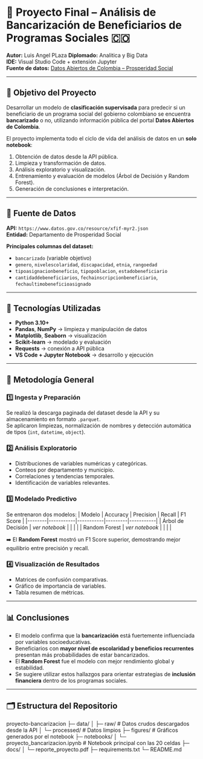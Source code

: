 # 🧠 Proyecto Final – Análisis de Bancarización de Beneficiarios de Programas Sociales 🇨🇴

**Autor:** Luis Angel PLaza 
**Diplomado:** Analitica y Big Data  
**IDE:** Visual Studio Code + extensión Jupyter  
**Fuente de datos:** [Datos Abiertos de Colombia – Prosperidad Social](https://www.datos.gov.co/resource/xfif-myr2.json)

---

## 🎯 Objetivo del Proyecto

Desarrollar un modelo de **clasificación supervisada** para predecir si un beneficiario de un programa social del gobierno colombiano se encuentra **bancarizado** o no, utilizando información pública del portal **Datos Abiertos de Colombia**.

El proyecto implementa todo el ciclo de vida del análisis de datos en un **solo notebook**:
1. Obtención de datos desde la API pública.
2. Limpieza y transformación de datos.
3. Análisis exploratorio y visualización.
4. Entrenamiento y evaluación de modelos (Árbol de Decisión y Random Forest).
5. Generación de conclusiones e interpretación.

---

## 🧩 Fuente de Datos

**API:** `https://www.datos.gov.co/resource/xfif-myr2.json`  
**Entidad:** Departamento de Prosperidad Social  

**Principales columnas del dataset:**
- `bancarizado` (variable objetivo)  
- `genero`, `nivelescolaridad`, `discapacidad`, `etnia`, `rangoedad`  
- `tipoasignacionbeneficio`, `tipopoblacion`, `estadobeneficiario`  
- `cantidaddebeneficiarios`, `fechainscripcionbeneficiario`, `fechaultimobeneficioasignado`

---

## 🧰 Tecnologías Utilizadas

- **Python 3.10+**
- **Pandas**, **NumPy** → limpieza y manipulación de datos  
- **Matplotlib**, **Seaborn** → visualización  
- **Scikit-learn** → modelado y evaluación  
- **Requests** → conexión a API pública  
- **VS Code + Jupyter Notebook** → desarrollo y ejecución

---

## 🧮 Metodología General

### 1️⃣ Ingesta y Preparación
Se realizó la descarga paginada del dataset desde la API y su almacenamiento en formato `.parquet`.  
Se aplicaron limpiezas, normalización de nombres y detección automática de tipos (`int`, `datetime`, `object`).

### 2️⃣ Análisis Exploratorio
- Distribuciones de variables numéricas y categóricas.  
- Conteos por departamento y municipio.  
- Correlaciones y tendencias temporales.  
- Identificación de variables relevantes.

### 3️⃣ Modelado Predictivo
Se entrenaron dos modelos:
| Modelo | Accuracy | Precision | Recall | F1 Score |
|--------|-----------|-----------|---------|-----------|
| Árbol de Decisión | _ver notebook_ | | | |
| Random Forest | _ver notebook_ | | | |

➡️ El **Random Forest** mostró un F1 Score superior, demostrando mejor equilibrio entre precisión y recall.

### 4️⃣ Visualización de Resultados
- Matrices de confusión comparativas.  
- Gráfico de importancia de variables.  
- Tabla resumen de métricas.

---

## 📊 Conclusiones

- El modelo confirma que la **bancarización** está fuertemente influenciada por variables socioeducativas.  
- Beneficiarios con **mayor nivel de escolaridad y beneficios recurrentes** presentan más probabilidades de estar bancarizados.  
- El **Random Forest** fue el modelo con mejor rendimiento global y estabilidad.  
- Se sugiere utilizar estos hallazgos para orientar estrategias de **inclusión financiera** dentro de los programas sociales.

---

## 🗂️ Estructura del Repositorio

proyecto-bancarizacion
├─ data/
│ ├─ raw/ # Datos crudos descargados desde la API
│ └─ processed/ # Datos limpios
├─ figures/ # Gráficos generados por el notebook
├─ notebooks/
│ └─ proyecto_bancarizacion.ipynb # Notebook principal con las 20 celdas
├─ docs/
│ └─ reporte_proyecto.pdf
├─ requirements.txt
└─ README.md


